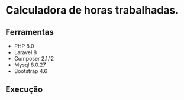 # Calculadora de horas trabalhadas.

## Ferramentas

- PHP 8.0
- Laravel 8
- Composer 2.1.12
- Mysql 8.0.27
- Bootstrap 4.6

## Execução

